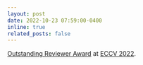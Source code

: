 ```yaml
---
layout: post
date: 2022-10-23 07:59:00-0400
inline: true
related_posts: false
---
```


[Outstanding Reviewer Award](https://eccv2022.ecva.net/program/outstanding-reviewers/) at [ECCV 2022](https://eccv2022.ecva.net/).
